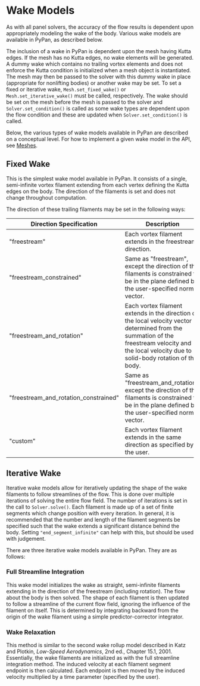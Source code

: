 # Wake Models

As with all panel solvers, the accuracy of the flow results is dependent upon appropriately modeling the wake of the body. Various wake models are available in PyPan, as described below.

The inclusion of a wake in PyPan is dependent upon the mesh having Kutta edges. If the mesh has no Kutta edges, no wake elements will be generated. A dummy wake which contains no trailing vortex elements and does not enforce the Kutta condition is initialized when a mesh object is instantiated. The mesh may then be passed to the solver with this dummy wake in place (appropriate for nonlifting bodies) or another wake may be set. To set a fixed or iterative wake, ```Mesh.set_fixed_wake()``` or ```Mesh.set_iterative_wake()``` must be called, respectively. The wake should be set on the mesh before the mesh is passed to the solver and ```Solver.set_condition()``` is called as some wake types are dependent upon the flow condition and these are updated when ```Solver.set_condition()``` is called.

Below, the various types of wake models available in PyPan are described on a conceptual level. For how to implement a given wake model in the API, see [Meshes](mesh).

## Fixed Wake

This is the simplest wake model available in PyPan. It consists of a single, semi-infinite vortex filament extending from each vertex defining the Kutta edges on the body. The direction of the filaments is set and does not change throughout computation.

The direction of these trailing filaments may be set in the following ways:

| Direction Specification                | Description                                                                  |
| -------------------------------------- | ---------------------------------------------------------------------------- |
| "freestream"                           | Each vortex filament extends in the freestream direction.                    |
| "freestream_constrained"               | Same as "freestream", except the direction of the filaments is constrained to be in the plane defined by the user-specified normal vector. |
| "freestream_and_rotation"              | Each vortex filament extends in the direction of the local velocity vector determined from the summation of the freestream velocity and the local velocity due to solid-body rotation of the body. |
| "freestream_and_rotation_constrained"  | Same as "freestream_and_rotation", except the direction of the filaments is constrained to be in the plane defined by the user-specified normal vector. |
| "custom"                               | Each vortex filament extends in the same direction as specified by the user. |

## Iterative Wake

Iterative wake models allow for iteratively updating the shape of the wake filaments to follow streamlines of the flow. This is done over multiple iterations of solving the entire flow field. The number of iterations is set in the call to ```Solver.solve()```. Each filament is made up of a set of finite segments which change position with every iteration. In general, it is recommended that the number and length of the filament segments be specified such that the wake extends a significant distance behind the body. Setting ```"end_segment_infinite"``` can help with this, but should be used with judgement.

There are three iterative wake models available in PyPan. They are as follows:

### Full Streamline Integration

This wake model initializes the wake as straight, semi-infinite filaments extending in the direction of the freestream (including rotation). The flow about the body is then solved. The shape of each filament is then updated to follow a streamline of the current flow field, ignoring the influence of the filament on itself. This is determined by integrating backward from the origin of the wake filament using a simple predictor-corrector integrator.

### Wake Relaxation

This method is similar to the second wake rollup model described in Katz and Plotkin, *Low-Speed Aerodynamics*, 2nd ed., Chapter 15.1, 2001. Essentially, the wake filaments are initialized as with the full streamline integration method. The induced velocity at each filament segment endpoint is then calculated. Each endpoint is then moved by the induced velocity multiplied by a time parameter (specified by the user).
